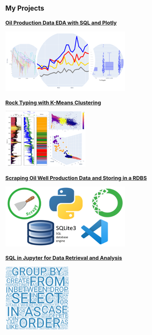 ## My Projects



### [Oil Production Data EDA with SQL and Plotly](/pages/page_EDA.md)
<img src="/images/plotly thumbnail.PNG?raw=true" width="375" height="188">


### [Rock Typing with K-Means Clustering](/pages/page_cluster.md)
<img src="/images/cluster_thimbnail.PNG?raw=true" width="50%" height="50%">


### [Scraping Oil Well Production Data and Storing in a RDBS](/pages/page_scrapy.md)
<img src="/images/scraping_collage_2.PNG?raw=true" width="375" height="188">


### [SQL in Jupyter for Data Retrieval and Analysis](/pages/page_sql.md)
<img src="/images/collage_thumbnail_sql.PNG?raw=true" width="200" height="200">



